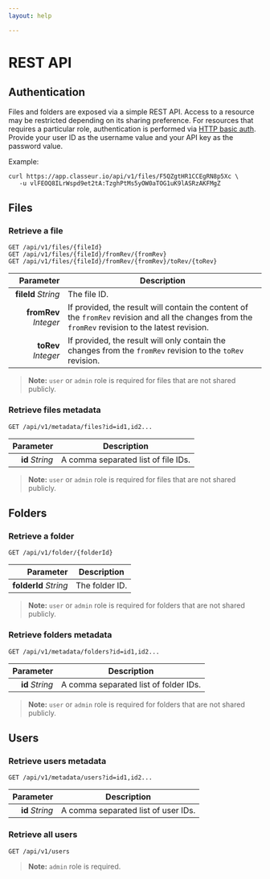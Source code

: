 ```yaml
---
layout: help

---
```


# REST API

## Authentication

Files and folders are exposed via a simple REST API. Access to a resource may be restricted depending on its sharing preference. For resources that requires a particular role, authentication is performed via [HTTP basic auth](https://en.wikipedia.org/wiki/Basic_access_authentication). Provide your user ID as the username value and your API key as the password value.

Example:

```
curl https://app.classeur.io/api/v1/files/F5QZgtHR1CCEgRN8p5Xc \
   -u vlFEOQ8ILrWspd9et2tA:TzghPtMs5yOW0aTOG1uK9lASRzAKFMgZ
```


## Files


### Retrieve a file

```
GET /api/v1/files/{fileId}
GET /api/v1/files/{fileId}/fromRev/{fromRev}
GET /api/v1/files/{fileId}/fromRev/{fromRev}/toRev/{toRev}
```

Parameter | Description
--------: | ---
**fileId** *String* | The file ID.
**fromRev** *Integer* | If provided, the result will contain the content of the `fromRev` revision and all the changes from the `fromRev` revision to the latest revision.
**toRev** *Integer* | If provided, the result will only contain the changes from the `fromRev` revision to the `toRev` revision.

> **Note:** `user` or `admin` role is required for files that are not shared publicly.


### Retrieve files metadata

```
GET /api/v1/metadata/files?id=id1,id2...
```

Parameter | Description
--------: | ---
**id** *String* | A comma separated list of file IDs.

> **Note:** `user` or `admin` role is required for files that are not shared publicly.


## Folders


### Retrieve a folder

```
GET /api/v1/folder/{folderId}
```

Parameter | Description
--------: | ---
**folderId** *String* | The folder ID.

> **Note:** `user` or `admin` role is required for folders that are not shared publicly.


### Retrieve folders metadata

```
GET /api/v1/metadata/folders?id=id1,id2...
```

Parameter | Description
--------: | ---
**id** *String* | A comma separated list of folder IDs.

> **Note:** `user` or `admin` role is required for folders that are not shared publicly.


## Users


### Retrieve users metadata

```
GET /api/v1/metadata/users?id=id1,id2...
```

Parameter | Description
--------: | ---
**id** *String* | A comma separated list of user IDs.


### Retrieve all users

```
GET /api/v1/users
```

> **Note:** `admin` role is required.




